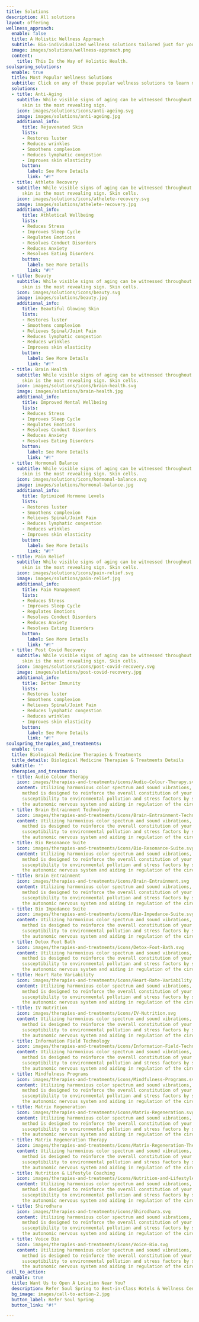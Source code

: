 ```yaml
---
title: Solutions
description: All solutions
layout: offering
wellness_approach:
  enable: false
  title: A Holistic Wellness Approach
  subtitle: Bio-individualized wellness solutions tailored just for you
  image: images/solutions/wellness-approach.png
  content:
    title: This Is the Way of Holistic Health.
soulspring_solutions:
  enable: true
  title: Most Popular Wellness Solutions
  subtitle: Click on any of these popular wellness solutions to learn more.
  solutions:
  - title: Anti-Aging
    subtitle: While visible signs of aging can be witnessed throughout the body, your
      skin is the most revealing sign.
    icon: images/solutions/icons/anti-ageing.svg
    image: images/solutions/anti-ageing.jpg
    additional_info:
      title: Rejuvenated Skin
      lists:
      - Restores luster
      - Reduces wrinkles
      - Smoothens complexion
      - Reduces lymphatic congestion
      - Improves skin elasticity
      button:
        label: See More Details
        link: "#!"
  - title: Athlete Recovery
    subtitle: While visible signs of aging can be witnessed throughout the body, your
      skin is the most revealing sign. Skin cells.
    icon: images/solutions/icons/athelete-recovery.svg
    image: images/solutions/athelete-recovery.jpg
    additional_info:
      title: Athletical Wellbeing
      lists:
      - Reduces Stress
      - Improves Sleep Cycle
      - Regulates Emotions
      - Resolves Conduct Disorders
      - Reduces Anxiety
      - Resolves Eating Disorders
      button:
        label: See More Details
        link: "#!"
  - title: Beauty
    subtitle: While visible signs of aging can be witnessed throughout the body, your
      skin is the most revealing sign. Skin cells.
    icon: images/solutions/icons/beauty.svg
    image: images/solutions/beauty.jpg
    additional_info:
      title: Beautiful Glowing Skin
      lists:
      - Restores luster
      - Smoothens complexion
      - Relieves Spinal/Joint Pain
      - Reduces lymphatic congestion
      - Reduces wrinkles
      - Improves skin elasticity
      button:
        label: See More Details
        link: "#!"
  - title: Brain Health
    subtitle: While visible signs of aging can be witnessed throughout the body, your
      skin is the most revealing sign. Skin cells.
    icon: images/solutions/icons/brain-health.svg
    image: images/solutions/brain-health.jpg
    additional_info:
      title: Improved Mental Wellbeing
      lists:
      - Reduces Stress
      - Improves Sleep Cycle
      - Regulates Emotions
      - Resolves Conduct Disorders
      - Reduces Anxiety
      - Resolves Eating Disorders
      button:
        label: See More Details
        link: "#!"
  - title: Hormonal Balance
    subtitle: While visible signs of aging can be witnessed throughout the body, your
      skin is the most revealing sign. Skin cells.
    icon: images/solutions/icons/hormonal-balance.svg
    image: images/solutions/hormonal-balance.jpg
    additional_info:
      title: Optimized Hormone Levels
      lists:
      - Restores luster
      - Smoothens complexion
      - Relieves Spinal/Joint Pain
      - Reduces lymphatic congestion
      - Reduces wrinkles
      - Improves skin elasticity
      button:
        label: See More Details
        link: "#!"
  - title: Pain Relief
    subtitle: While visible signs of aging can be witnessed throughout the body, your
      skin is the most revealing sign. Skin cells.
    icon: images/solutions/icons/pain-relief.svg
    image: images/solutions/pain-relief.jpg
    additional_info:
      title: Pain Management
      lists:
      - Reduces Stress
      - Improves Sleep Cycle
      - Regulates Emotions
      - Resolves Conduct Disorders
      - Reduces Anxiety
      - Resolves Eating Disorders
      button:
        label: See More Details
        link: "#!"
  - title: Post Covid Recovery
    subtitle: While visible signs of aging can be witnessed throughout the body, your
      skin is the most revealing sign. Skin cells.
    icon: images/solutions/icons/post-covid-recovery.svg
    image: images/solutions/post-covid-recovery.jpg
    additional_info:
      title: Better Immunity
      lists:
      - Restores luster
      - Smoothens complexion
      - Relieves Spinal/Joint Pain
      - Reduces lymphatic congestion
      - Reduces wrinkles
      - Improves skin elasticity
      button:
        label: See More Details
        link: "#!"
soulspring_therapies_and_treatments:
  enable: true
  title: Biological Medicine Therapies & Treatments
  title_details: Biological Medicine Therapies & Treatments Details
  subtitle: ''
  therapies_and_treatments:
  - title: Audio Colour Therapy
    icon: images/therapies-and-treatments/icons/Audio-Colour-Therapy.svg
    content: Utilizing harmonious color spectrum and sound vibrations, this non- invasive
      method is designed to reinforce the overall constitution of your body. It reduces
      susceptibility to environmental pollution and stress factors by stimulating
      the autonomic nervous system and aiding in regulation of the circulatory system.
  - title: Brain Entrainment Technology
    icon: images/therapies-and-treatments/icons/Brain-Entrainment-Technology.svg
    content: Utilizing harmonious color spectrum and sound vibrations, this non- invasive
      method is designed to reinforce the overall constitution of your body. It reduces
      susceptibility to environmental pollution and stress factors by stimulating
      the autonomic nervous system and aiding in regulation of the circulatory system.
  - title: Bio Resonance Suite
    icon: images/therapies-and-treatments/icons/Bio-Resonance-Suite.svg
    content: Utilizing harmonious color spectrum and sound vibrations, this non- invasive
      method is designed to reinforce the overall constitution of your body. It reduces
      susceptibility to environmental pollution and stress factors by stimulating
      the autonomic nervous system and aiding in regulation of the circulatory system.
  - title: Brain Entrainment
    icon: images/therapies-and-treatments/icons/Brain-Entrainment.svg
    content: Utilizing harmonious color spectrum and sound vibrations, this non- invasive
      method is designed to reinforce the overall constitution of your body. It reduces
      susceptibility to environmental pollution and stress factors by stimulating
      the autonomic nervous system and aiding in regulation of the circulatory system.
  - title: Bio Impedance Suite
    icon: images/therapies-and-treatments/icons/Bio-Impedance-Suite.svg
    content: Utilizing harmonious color spectrum and sound vibrations, this non- invasive
      method is designed to reinforce the overall constitution of your body. It reduces
      susceptibility to environmental pollution and stress factors by stimulating
      the autonomic nervous system and aiding in regulation of the circulatory system.
  - title: Detox Foot Bath
    icon: images/therapies-and-treatments/icons/Detox-Foot-Bath.svg
    content: Utilizing harmonious color spectrum and sound vibrations, this non- invasive
      method is designed to reinforce the overall constitution of your body. It reduces
      susceptibility to environmental pollution and stress factors by stimulating
      the autonomic nervous system and aiding in regulation of the circulatory system.
  - title: Heart Rate Variability
    icon: images/therapies-and-treatments/icons/Heart-Rate-Variability.svg
    content: Utilizing harmonious color spectrum and sound vibrations, this non- invasive
      method is designed to reinforce the overall constitution of your body. It reduces
      susceptibility to environmental pollution and stress factors by stimulating
      the autonomic nervous system and aiding in regulation of the circulatory system.
  - title: IV Nutrition
    icon: images/therapies-and-treatments/icons/IV-Nutrition.svg
    content: Utilizing harmonious color spectrum and sound vibrations, this non- invasive
      method is designed to reinforce the overall constitution of your body. It reduces
      susceptibility to environmental pollution and stress factors by stimulating
      the autonomic nervous system and aiding in regulation of the circulatory system.
  - title: Information Field Technology
    icon: images/therapies-and-treatments/icons/Information-Field-Technology.svg
    content: Utilizing harmonious color spectrum and sound vibrations, this non- invasive
      method is designed to reinforce the overall constitution of your body. It reduces
      susceptibility to environmental pollution and stress factors by stimulating
      the autonomic nervous system and aiding in regulation of the circulatory system.
  - title: Mindfulness Programs
    icon: images/therapies-and-treatments/icons/Mindfulness-Programs.svg
    content: Utilizing harmonious color spectrum and sound vibrations, this non- invasive
      method is designed to reinforce the overall constitution of your body. It reduces
      susceptibility to environmental pollution and stress factors by stimulating
      the autonomic nervous system and aiding in regulation of the circulatory system.
  - title: Matrix Regeneration
    icon: images/therapies-and-treatments/icons/Matrix-Regeneration.svg
    content: Utilizing harmonious color spectrum and sound vibrations, this non- invasive
      method is designed to reinforce the overall constitution of your body. It reduces
      susceptibility to environmental pollution and stress factors by stimulating
      the autonomic nervous system and aiding in regulation of the circulatory system.
  - title: Matrix Regeneration Therapy
    icon: images/therapies-and-treatments/icons/Matrix-Regeneration-Therapy.svg
    content: Utilizing harmonious color spectrum and sound vibrations, this non- invasive
      method is designed to reinforce the overall constitution of your body. It reduces
      susceptibility to environmental pollution and stress factors by stimulating
      the autonomic nervous system and aiding in regulation of the circulatory system.
  - title: Nutrition & Lifestyle Coaching
    icon: images/therapies-and-treatments/icons/Nutrition-and-Lifestyle-Coaching.svg
    content: Utilizing harmonious color spectrum and sound vibrations, this non- invasive
      method is designed to reinforce the overall constitution of your body. It reduces
      susceptibility to environmental pollution and stress factors by stimulating
      the autonomic nervous system and aiding in regulation of the circulatory system.
  - title: Shirodhara
    icon: images/therapies-and-treatments/icons/Shirodhara.svg
    content: Utilizing harmonious color spectrum and sound vibrations, this non- invasive
      method is designed to reinforce the overall constitution of your body. It reduces
      susceptibility to environmental pollution and stress factors by stimulating
      the autonomic nervous system and aiding in regulation of the circulatory system.
  - title: Voice Bio
    icon: images/therapies-and-treatments/icons/Voice-Bio.svg
    content: Utilizing harmonious color spectrum and sound vibrations, this non- invasive
      method is designed to reinforce the overall constitution of your body. It reduces
      susceptibility to environmental pollution and stress factors by stimulating
      the autonomic nervous system and aiding in regulation of the circulatory system.
call_to_action:
  enable: true
  title: Want Us to Open A Location Near You?
  description: Refer Soul Spring to Best-in-Class Hotels & Wellness Centers
  bg_image: images/call-to-action-2.jpg
  button_label: Refer Soul Spring
  button_link: "#!"

---
```

